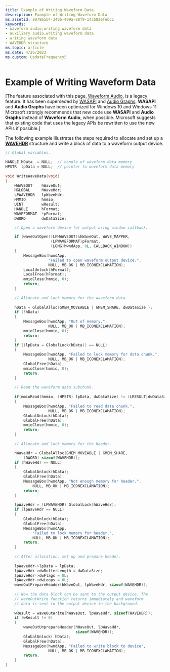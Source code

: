 ```yaml
---
title: Example of Writing Waveform Data
description: Example of Writing Waveform Data
ms.assetid: 8078e5b4-340b-409a-88f9-143b02efebc1
keywords:
- waveform audio,writing waveform data
- auxiliary audio,writing waveform data
- writing waveform data
- WAVEHDR structure
ms.topic: article
ms.date: 4/26/2023
ms.custom: UpdateFrequency5
---
```


# Example of Writing Waveform Data

\[The feature associated with this page, [Waveform Audio](/windows/win32/multimedia/waveform-audio), is a legacy feature. It has been superseded by [WASAPI](/windows/win32/coreaudio/wasapi) and [Audio Graphs](/windows/uwp/audio-video-camera/audio-graphs). **WASAPI** and **Audio Graphs** have been optimized for Windows 10 and Windows 11. Microsoft strongly recommends that new code use **WASAPI** and **Audio Graphs** instead of **Waveform Audio**, when possible. Microsoft suggests that existing code that uses the legacy APIs be rewritten to use the new APIs if possible.\]

The following example illustrates the steps required to allocate and set up a [**WAVEHDR**](/windows/win32/api/mmeapi/ns-mmeapi-wavehdr) structure and write a block of data to a waveform output device.


```C++
// Global variables. 

HANDLE hData  = NULL;  // handle of waveform data memory 
HPSTR  lpData = NULL;  // pointer to waveform data memory 
 
void WriteWaveData(void) 
{ 
    HWAVEOUT    hWaveOut; 
    HGLOBAL     hWaveHdr; 
    LPWAVEHDR   lpWaveHdr; 
    HMMIO       hmmio; 
    UINT        wResult; 
    HANDLE      hFormat; 
    WAVEFORMAT  *pFormat; 
    DWORD       dwDataSize; 

    // Open a waveform device for output using window callback. 

    if (waveOutOpen((LPHWAVEOUT)&hWaveOut, WAVE_MAPPER, 
                    (LPWAVEFORMAT)pFormat, 
                    (LONG)hwndApp, 0L, CALLBACK_WINDOW)) 
    { 
        MessageBox(hwndApp, 
                   "Failed to open waveform output device.", 
                   NULL, MB_OK | MB_ICONEXCLAMATION); 
        LocalUnlock(hFormat); 
        LocalFree(hFormat); 
        mmioClose(hmmio, 0); 
        return; 
    } 
 
    // Allocate and lock memory for the waveform data. 
 
    hData = GlobalAlloc(GMEM_MOVEABLE | GMEM_SHARE, dwDataSize ); 
    if (!hData) 
    { 
        MessageBox(hwndApp, "Out of memory.", 
                   NULL, MB_OK | MB_ICONEXCLAMATION); 
        mmioClose(hmmio, 0); 
        return; 
    } 
    if ((lpData = GlobalLock(hData)) == NULL) 
    { 
        MessageBox(hwndApp, "Failed to lock memory for data chunk.", 
                   NULL, MB_OK | MB_ICONEXCLAMATION); 
        GlobalFree(hData); 
        mmioClose(hmmio, 0); 
        return; 
    } 
 
    // Read the waveform data subchunk. 
 
    if(mmioRead(hmmio, (HPSTR) lpData, dwDataSize) != (LRESULT)dwDataSize) 
    { 
        MessageBox(hwndApp, "Failed to read data chunk.", 
                   NULL, MB_OK | MB_ICONEXCLAMATION); 
        GlobalUnlock(hData); 
        GlobalFree(hData); 
        mmioClose(hmmio, 0); 
        return; 
    } 
 
    // Allocate and lock memory for the header. 

    hWaveHdr = GlobalAlloc(GMEM_MOVEABLE | GMEM_SHARE, 
        (DWORD) sizeof(WAVEHDR)); 
    if (hWaveHdr == NULL) 
    { 
        GlobalUnlock(hData); 
        GlobalFree(hData); 
        MessageBox(hwndApp, "Not enough memory for header.", 
            NULL, MB_OK | MB_ICONEXCLAMATION); 
        return; 
    } 
 
    lpWaveHdr = (LPWAVEHDR) GlobalLock(hWaveHdr); 
    if (lpWaveHdr == NULL) 
    { 
        GlobalUnlock(hData); 
        GlobalFree(hData); 
        MessageBox(hwndApp, 
            "Failed to lock memory for header.", 
            NULL, MB_OK | MB_ICONEXCLAMATION); 
        return; 
    } 
 
    // After allocation, set up and prepare header. 
 
    lpWaveHdr->lpData = lpData; 
    lpWaveHdr->dwBufferLength = dwDataSize; 
    lpWaveHdr->dwFlags = 0L; 
    lpWaveHdr->dwLoops = 0L; 
    waveOutPrepareHeader(hWaveOut, lpWaveHdr, sizeof(WAVEHDR)); 
 
    // Now the data block can be sent to the output device. The 
    // waveOutWrite function returns immediately and waveform 
    // data is sent to the output device in the background. 
 
    wResult = waveOutWrite(hWaveOut, lpWaveHdr, sizeof(WAVEHDR)); 
    if (wResult != 0) 
    { 
        waveOutUnprepareHeader(hWaveOut, lpWaveHdr, 
                               sizeof(WAVEHDR)); 
        GlobalUnlock( hData); 
        GlobalFree(hData); 
        MessageBox(hwndApp, "Failed to write block to device", 
                   NULL, MB_OK | MB_ICONEXCLAMATION); 
        return; 
    } 
} 
```



 

 